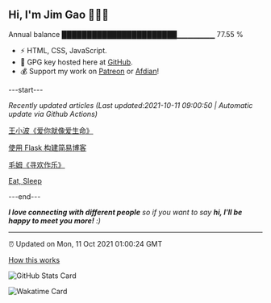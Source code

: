 
<h2>Hi, I'm Jim Gao 👋👨‍💻</h2>

Annual balance    ███████████████████████▁▁▁▁▁▁▁   77.55 %

- ⚡ HTML, CSS, JavaScript.
- 🔑 GPG key hosted here at [GitHub](https://github.com/tianheg.gpg).
- 💰 Support my work on [Patreon](https://www.patreon.com/tianheg) or [Afdian](https://afdian.net/@tianheg)!

---start---

*Recently updated articles (Last updated:2021-10-11 09:00:50 | Automatic update via Github Actions)*

[王小波《爱你就像爱生命》](https://blog.yidajiabei.xyz/posts/wang-xiaobo-love-you-like-life/)

[使用 Flask 构建简易博客](https://blog.yidajiabei.xyz/posts/flask/)

[毛姆《寻欢作乐》](https://blog.yidajiabei.xyz/posts/maugham-cakes-and-ale/)

[Eat, Sleep](https://blog.yidajiabei.xyz/en/posts/eat-sleep/)

---end---

<em><b>I love connecting with different people</b> so if you want to say <b>hi, I'll be happy to meet you more!</b> :)</em>

---

⏰ Updated on Mon, 11 Oct 2021 01:00:24 GMT

[How this works](https://github.com/tianheg/tianheg/issues/1)

![GitHub Stats Card](https://tianheg-readme-stats.vercel.app/api?username=tianheg&show_icons=true)

![Wakatime Card](https://tianheg-readme-stats.vercel.app/api/wakatime?username=tianheg&layout=compact)
